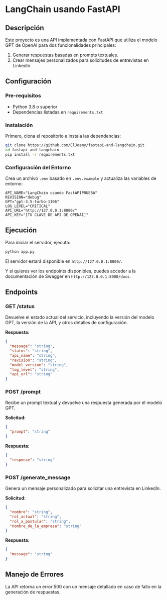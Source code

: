 # LangChain usando FastAPI

## Descripción
Este proyecto es una API implementada con FastAPI que utiliza el modelo GPT de OpenAI para dos funcionalidades principales:
1. Generar respuestas basadas en prompts textuales.
2. Crear mensajes personalizados para solicitudes de entrevistas en LinkedIn.

## Configuración

### Pre-requisitos
- Python 3.8 o superior
- Dependencias listadas en `requirements.txt`

### Instalación
Primero, clona el repositorio e instala las dependencias:
```bash
git clone https://github.com/ElJoamy/fastapi-and-langchain.git
cd fastapi-and-langchain
pip install -r requirements.txt
```

### Configuración del Entorno
Crea un archivo `.env` basado en `.env.example` y actualiza las variables de entorno:
```.env.example
API_NAME="LangChain usando FastAPIPRUEBA"
REVISION="debug"
GPT="gpt-3.5-turbo-1106"
LOG_LEVEL="CRITICAL"
API_URL="http://127.0.0.1:8000/"
API_KEY="[TU CLAVE DE API DE OPENAI]"
```

## Ejecución
Para iniciar el servidor, ejecuta:
```bash
python app.py
```
El servidor estará disponible en `http://127.0.0.1:8000/`.

Y si quieres ver los endpoints disponibles, puedes acceder a la documentación de Swagger en `http://127.0.0.1:8000/docs`.

## Endpoints

### GET /status
Devuelve el estado actual del servicio, incluyendo la versión del modelo GPT, la versión de la API, y otros detalles de configuración.

**Respuesta:**
```json
{
  "message": "string",
  "status": "string",
  "api_name": "string",
  "revision": "string",
  "model_version": "string",
  "log_level": "string",
  "api_url": "string"
}
```

### POST /prompt
Recibe un prompt textual y devuelve una respuesta generada por el modelo GPT.

**Solicitud:**
```json
{
  "prompt": "string"
}
```

**Respuesta:**
```json
{
  "response": "string"
}
```

### POST /generate_message
Genera un mensaje personalizado para solicitar una entrevista en LinkedIn.

**Solicitud:**
```json
{
  "nombre": "string",
  "rol_actual": "string",
  "rol_a_postular": "string",
  "nombre_de_la_empresa": "string"
}
```

**Respuesta:**
```json
{
  "message": "string"
}
```

## Manejo de Errores
La API retorna un error 500 con un mensaje detallado en caso de fallo en la generación de respuestas.

